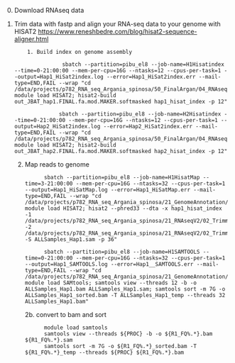 0. Download RNAseq data

1. Trim data with fastp and align your RNA-seq data to your genome with HISAT2
https://www.reneshbedre.com/blog/hisat2-sequence-aligner.html



           1. Build index on genome assembly

                      sbatch --partition=pibu_el8 --job-name=H1Hisatindex --time=0-21:00:00 --mem-per-cpu=16G --ntasks=12 --cpus-per-task=1 --output=Hap1_HiSat2index.log --error=Hap1_HiSat2index.err --mail-type=END,FAIL --wrap "cd /data/projects/p782_RNA_seq_Argania_spinosa/50_FinalArgan/04_RNAseqMapping/01_hap1; module load HISAT2; hisat2-build out_JBAT_hap1.FINAL.fa.mod.MAKER.softmasked hap1_hisat_index -p 12"

                     sbatch --partition=pibu_el8 --job-name=H2Hisatindex --time=0-21:00:00 --mem-per-cpu=16G --ntasks=12 --cpus-per-task=1 --output=Hap2_HiSat2index.log --error=Hap2_HiSat2index.err --mail-type=END,FAIL --wrap "cd /data/projects/p782_RNA_seq_Argania_spinosa/50_FinalArgan/04_RNAseqMapping/02_hap2; module load HISAT2; hisat2-build out_JBAT_hap2.FINAL.fa.mod.MAKER.softmasked hap2_hisat_index -p 12"

   2. Map reads to genome


                sbatch --partition=pibu_el8 --job-name=H1HisatMap --time=3-21:00:00 --mem-per-cpu=16G --ntasks=32 --cpus-per-task=1 --output=Hap1_HiSatMap.log --error=Hap1_HiSatMap.err --mail-type=END,FAIL --wrap "cd /data/projects/p782_RNA_seq_Argania_spinosa/21_GenomeAnnotation/02_HISAT2_mapping/01_Hap1; module load HISAT2; hisat2 --phred33 --dta -x hap1_hisat_index -1 /data/projects/p782_RNA_seq_Argania_spinosa/21_RNAseqV2/02_TrimmedData/1A_1_trimmed.fastq.gz,/data/projects/p782_RNA_seq_Argania_spinosa/21_RNAseqV2/02_TrimmedData/2A_1_trimmed.fastq.gz,/data/projects/p782_RNA_seq_Argania_spinosa/21_RNAseqV2/02_TrimmedData/3A_1_trimmed.fastq.gz,/data/projects/p782_RNA_seq_Argania_spinosa/21_RNAseqV2/02_TrimmedData/4A_1_trimmed.fastq.gz,/data/projects/p782_RNA_seq_Argania_spinosa/21_RNAseqV2/02_TrimmedData/5A_1_trimmed.fastq.gz,/data/projects/p782_RNA_seq_Argania_spinosa/21_RNAseqV2/02_TrimmedData/6A_1_trimmed.fastq.gz,/data/projects/p782_RNA_seq_Argania_spinosa/21_RNAseqV2/02_TrimmedData/7A_1_trimmed.fastq.gz,/data/projects/p782_RNA_seq_Argania_spinosa/21_RNAseqV2/02_TrimmedData/8A_1_trimmed.fastq.gz,/data/projects/p782_RNA_seq_Argania_spinosa/21_RNAseqV2/02_TrimmedData/9A_1_trimmed.fastq.gz,/data/projects/p782_RNA_seq_Argania_spinosa/21_RNAseqV2/02_TrimmedData/10A_1_trimmed.fastq.gz,/data/projects/p782_RNA_seq_Argania_spinosa/21_RNAseqV2/02_TrimmedData/11A_1_trimmed.fastq.gz,/data/projects/p782_RNA_seq_Argania_spinosa/21_RNAseqV2/02_TrimmedData/12A_1_trimmed.fastq.gz -2 /data/projects/p782_RNA_seq_Argania_spinosa/21_RNAseqV2/02_TrimmedData/1A_2_trimmed.fastq.gz,/data/projects/p782_RNA_seq_Argania_spinosa/21_RNAseqV2/02_TrimmedData/2A_2_trimmed.fastq.gz,/data/projects/p782_RNA_seq_Argania_spinosa/21_RNAseqV2/02_TrimmedData/3A_2_trimmed.fastq.gz,/data/projects/p782_RNA_seq_Argania_spinosa/21_RNAseqV2/02_TrimmedData/4A_2_trimmed.fastq.gz,/data/projects/p782_RNA_seq_Argania_spinosa/21_RNAseqV2/02_TrimmedData/5A_2_trimmed.fastq.gz,/data/projects/p782_RNA_seq_Argania_spinosa/21_RNAseqV2/02_TrimmedData/6A_2_trimmed.fastq.gz,/data/projects/p782_RNA_seq_Argania_spinosa/21_RNAseqV2/02_TrimmedData/7A_2_trimmed.fastq.gz,/data/projects/p782_RNA_seq_Argania_spinosa/21_RNAseqV2/02_TrimmedData/8A_2_trimmed.fastq.gz,/data/projects/p782_RNA_seq_Argania_spinosa/21_RNAseqV2/02_TrimmedData/9A_2_trimmed.fastq.gz,/data/projects/p782_RNA_seq_Argania_spinosa/21_RNAseqV2/02_TrimmedData/10A_2_trimmed.fastq.gz,/data/projects/p782_RNA_seq_Argania_spinosa/21_RNAseqV2/02_TrimmedData/11A_2_trimmed.fastq.gz,/data/projects/p782_RNA_seq_Argania_spinosa/21_RNAseqV2/02_TrimmedData/12A_2_trimmed.fastq.gz -S ALLSamples_Hap1.sam -p 36"

                sbatch --partition=pibu_el8 --job-name=H1SAMTOOLS --time=0-21:00:00 --mem-per-cpu=16G --ntasks=32 --cpus-per-task=1 --output=Hap1_SAMTOOLS.log --error=Hap1__SAMTOOLS.err --mail-type=END,FAIL --wrap "cd /data/projects/p782_RNA_seq_Argania_spinosa/21_GenomeAnnotation/02_HISAT2_mapping/01_Hap1; module load SAMtools; samtools view --threads 12 -b -o ALLSamples_Hap1.bam ALLSamples_Hap1.sam; samtools sort -m 7G -o ALLSamples_Hap1_sorted.bam -T ALLSamples_Hap1_temp --threads 32 ALLSamples_Hap1.bam"

                
        2b. convert to bam and sort
                
                module load samtools
                samtools view --threads ${PROC} -b -o ${R1_FQ%.*}.bam ${R1_FQ%.*}.sam
                samtools sort -m 7G -o ${R1_FQ%.*}_sorted.bam -T ${R1_FQ%.*}_temp --threads ${PROC} ${R1_FQ%.*}.bam

